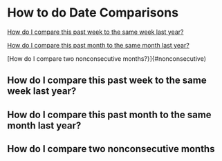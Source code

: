 # How to do Date Comparisons

[How do I compare this past week to the same week last year?](#week)

[How do I compare this past month to the same month last year?](#month)

[How do I compare two nonconsecutive months?}]{#nonconsecutive)

## How do I compare this past week to the same week last year? <a name="week"></a>


## How do I compare this past month to the same month last year? <a name="month"></a>

## How do I compare two nonconsecutive months<a name="consecutive"></a>




